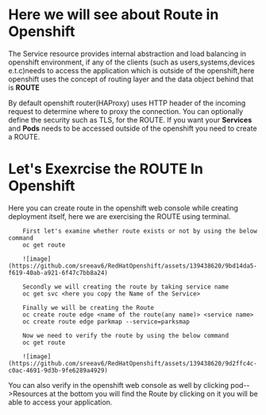 # Here we will see about Route in Openshift
The Service resource provides internal abstraction and load balancing in openshift environment, if any of the clients (such as users,systems,devices e.t.c)needs to access the application which is outside of the openshift,here openshift uses the concept of routing layer and the data object behind that is **ROUTE**

By default openshift router(HAProxy) uses HTTP header of the incoming request to determine where to proxy the connection. 
You can optionally define the security such as TLS, for the ROUTE. If you want your **Services** and **Pods** needs to be accessed outside of the openshift you need to create a ROUTE.

# Let's Exexrcise the ROUTE In Openshift
Here you can create route in the openshift web console while creating deployment itself, here we are exercising the ROUTE using terminal.

        First let's examine whether route exists or not by using the below command
        oc get route
        
        ![image](https://github.com/sreeav6/RedHatOpenshift/assets/139438620/9bd14da5-f619-40ab-a921-6f47c7bb8a24)
        
        Secondly we will creating the route by taking service name
        oc get svc <here you copy the Name of the Service>
        
        Finally we will be creating the Route
        oc create route edge <name of the route(any name)> <service name>
        oc create route edge parkmap --service=parksmap
        
        Now we need to verify the route by using the below command
        oc get route
        
        ![image](https://github.com/sreeav6/RedHatOpenshift/assets/139438620/9d2ffc4c-c0ac-4691-9d3b-9fe6289a4929)

You can also verify in the openshift web console as well by clicking pod-->Resources at the bottom you will find the Route by clicking on it you will be able to access your application.


        

